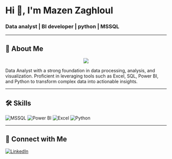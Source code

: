 # Hi 👋, I'm Mazen Zaghloul


### Data analyst | BI developer | python | MSSQL



---

## 🌟 About Me
<p align="center">
  <a href="https://github.com/DenverCoder1/readme-typing-svg"><img src="https://readme-typing-svg.herokuapp.com/?lines=Data%20Analyst;Always%20learning%20new%20things&font=Fira%20Code&center=true&width=440&height=45&color=f75c7e&vCenter=true&size=22"></a>
</p> 

Data Analyst with a strong foundation in data processing, analysis, and visualization. Proficient in leveraging tools such as Excel, SQL, Power BI, and Python to transform complex data into actionable insights.


---


## 🛠️ Skills

![MSSQL](https://img.shields.io/badge/-MSSQL-CC2927?logo=microsoft-sql-server&logoColor=white&style=for-the-badge)
![Power BI](https://img.shields.io/badge/-Power%20BI-F2C811?logo=power-bi&logoColor=black&style=for-the-badge)
![Excel](https://img.shields.io/badge/-Excel-217346?logo=microsoft-excel&logoColor=white&style=for-the-badge)
![Python](https://img.shields.io/badge/-Python-3776AB?logo=python&logoColor=white&style=for-the-badge)





---

## 🔗 Connect with Me

[![LinkedIn](https://img.shields.io/badge/-LinkedIn-0077B5?logo=linkedin&logoColor=white&style=for-the-badge)](https://www.linkedin.com/in/mazen-zaghloul-5287941b7/)










